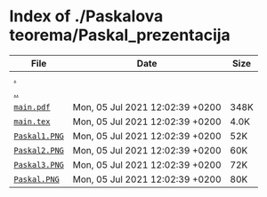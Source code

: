 # Index of ./Paskalova teorema/Paskal_prezentacija

File | Date | Size
--- | --- | ---
[.](.) | |
[..](..) | |
[`main.pdf`](main.pdf) | Mon, 05 Jul 2021 12:02:39 +0200 | 348K
[`main.tex`](main.tex) | Mon, 05 Jul 2021 12:02:39 +0200 | 4.0K
[`Paskal1.PNG`](Paskal1.PNG) | Mon, 05 Jul 2021 12:02:39 +0200 | 52K
[`Paskal2.PNG`](Paskal2.PNG) | Mon, 05 Jul 2021 12:02:39 +0200 | 60K
[`Paskal3.PNG`](Paskal3.PNG) | Mon, 05 Jul 2021 12:02:39 +0200 | 72K
[`Paskal.PNG`](Paskal.PNG) | Mon, 05 Jul 2021 12:02:39 +0200 | 80K
